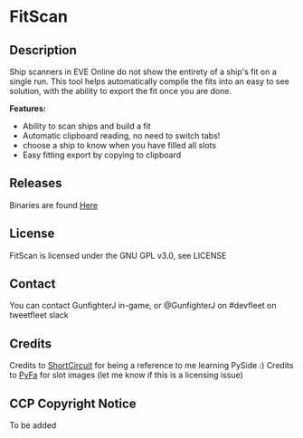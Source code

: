 # FitScan

## Description
Ship scanners in EVE Online do not show the entirety of a ship's fit on a single run. This tool helps automatically compile the fits into an easy to see solution, with the ability to export the fit once you are done.

**Features:**
* Ability to scan ships and build a fit
* Automatic clipboard reading, no need to switch tabs!
* choose a ship to know when you have filled all slots
* Easy fitting export by copying to clipboard

## Releases
Binaries are found [Here](https://github.com/gunfighterj/fitscan/releases)

## License
FitScan is licensed under the GNU GPL v3.0, see LICENSE

## Contact
You can contact GunfighterJ in-game, or @GunfighterJ on #devfleet on tweetfleet slack

## Credits
Credits to [ShortCircuit](https://github.com/farshield/shortcircuit) for being a reference to me learning PySide :)
Credits to [PyFa](https://github.com/pyfa-org/Pyfa/) for slot images (let me know if this is a licensing issue)

## CCP Copyright Notice
To be added